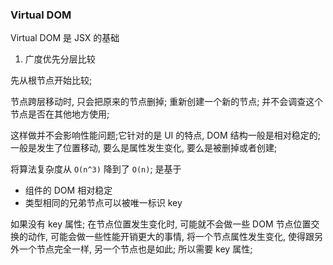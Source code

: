 ### Virtual DOM

Virtual DOM 是 JSX 的基础

1.  广度优先分层比较

先从根节点开始比较;

节点跨层移动时, 只会把原来的节点删掉; 重新创建一个新的节点; 并不会调查这个节点是否在其他地方使用;

这样做并不会影响性能问题;它针对的是 UI 的特点, DOM 结构一般是相对稳定的;
一般是发生了位置移动, 要么是属性发生变化, 要么是被删掉或者创建;

将算法复杂度从 `O(n^3)` 降到了 `O(n)`;
是基于

- 组件的 DOM 相对稳定
- 类型相同的兄弟节点可以被唯一标识 key

如果没有 key 属性; 在节点位置发生变化时, 可能就不会做一些 DOM 节点位置交换的动作, 可能会做一些性能开销更大的事情, 将一个节点属性发生变化, 使得跟另外一个节点完全一样, 另一个节点也是如此; 所以需要 key 属性;
